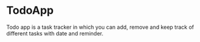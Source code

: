 # TodoApp
Todo app is a task tracker in which you can add, remove and keep track of different tasks with date and reminder.
